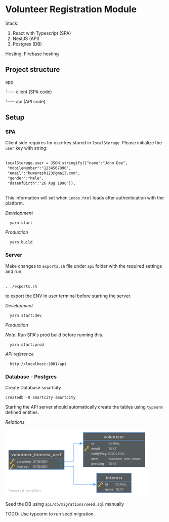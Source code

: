 # Volunteer Registration Module

Stack:

1. React with Typescript (SPA)
2. NestJS (API)
3. Postgres (DB)

Hosting: Firebase hosting

## Project structure

app

└── client (SPA code)

└── api (API code)

## Setup

### SPA

Client side requires for `user` key stored in `localStorage`. Please initialize the `user` key with string:

```

localStorage.user = JSON.stringify({"name":"John Doe",
 "mobileNumber":"1234567890",
 "email":"kumaresh123@gmail.com",
 "gender":"Male",
 "dateOfBirth":"26 Aug 1998"});


```

This information will set when `index.html` loads after authentication with the platform.

_Development_

```
  yarn start
```

_Production_

```
  yarn build
```

### Server

Make changes to `exports.sh` file under `api` folder with the required settings and run:

```

. ./exports.sh

```

to export the ENV in user terminal before starting the server.

_Development_

```
  yarn start:dev
```

_Production_

_Note_: Run SPA's prod build before running this.

```
  yarn start:prod
```

_API reference_

```
  http://localhost:3001/api
```

### Database - Postgres

Create Database smartcity

```
createdb -O smartcity smartcity
```

Starting the API server should automatically create the tables using `typeorm` defined entities.

_Relations_

![alt text](https://raw.githubusercontent.com/chennaitricolor/MA-Volunteering/master/docs/ERD.png)

Seed the DB using `api/db/migrations/seed.sql` manually

TODO: Use typeorm to run seed migration
